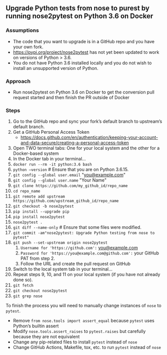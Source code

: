 ## Upgrade Python tests from nose to purest by running nose2pytest on Python 3.6 on Docker
### Assumptions
* The code that you want to upgrade is in a GitHub repo and you have your own fork.
* https://pypi.org/project/nose2pytest has not yet been updated to work on versions of Python > 3.6.
* You do not have Python 3.6 installed locally and you do not wish to install an unsupported version of Python.
### Approach
* Run nose2pytest on Python 3.6 on Docker to get the conversion pull request started and then finish the PR outside of Docker
### Steps
1. Go to the GitHub repo and sync your fork’s default branch to upstream’s default branch.
2. Get a GitHub Personal Access Token
    * https://docs.github.com/en/authentication/keeping-your-account-and-data-secure/creating-a-personal-access-token
3. Open TWO terminal tabs: One for your local system and the other for a Docker-based system
4. In the Docker tab in your terminal…
5. `docker run --rm -it python:3.6 bash`
6. `python —version`  # Ensure that you are on Python 3.6.15.
7. `git config --global user.email` "you@example.com"
8. `git config --global user.name` "Your Name"
9. `git clone https://github.com/my_github_id/repo_name`
10. `cd repo_name`
11. `git remote add upstream  https://github.com/upstream_github_id/repo_name`
12. `git checkout -b nose2pytest`
13. `pip install --upgrade pip`
14. `pip install nose2pytest`
15. `nose2pytest .`
16. `git diff --name-only`  # Ensure that some files were modified.
17. `git commit -am"nose2pytest: Upgrade Python testing from nose to pytest"`
18. `git push --set-upstream origin nose2pytest`
    1. `Username for 'https://github.com':` you@example.com
    2. `Password for 'https://you@example.com@github.com':` your GitHub PAT from step 2.
    3. Follow the URL and create the pull request on GitHub
19. Switch to the local system tab in your terminal…
20. Repeat steps 9, 10, and 11 on your local system (if you have not already done so).
21. `git fetch`
22. `git checkout nose2pytest`
23. `git grep nose`

To finish the process you will need to manually change instances of `nose` to `pytest`.
* Remove `from nose.tools import assert_equal` because `pytest` uses Python’s builtin assert
* Modify `nose.tools.assert_raises` to `pytest.raises` but carefully because they are not equivalent
* Change any pip-related files to install `pytest` instead of `nose`
* Change GitHub Actions, Makefile, tox, etc. to run `pytest` instead of `nose`
